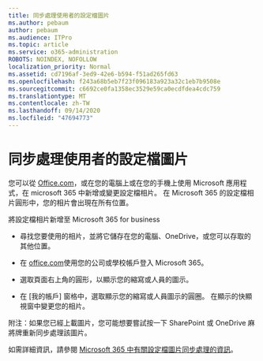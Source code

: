 ```yaml
---
title: 同步處理使用者的設定檔圖片
ms.author: pebaum
author: pebaum
ms.audience: ITPro
ms.topic: article
ms.service: o365-administration
ROBOTS: NOINDEX, NOFOLLOW
localization_priority: Normal
ms.assetid: cd7196af-3ed9-42e6-b594-f51ad265fd63
ms.openlocfilehash: f243a68b5eb7f23f096183a923a32c1eb7b9508e
ms.sourcegitcommit: c6692ce0fa1358ec3529e59ca0ecdfdea4cdc759
ms.translationtype: MT
ms.contentlocale: zh-TW
ms.lasthandoff: 09/14/2020
ms.locfileid: "47694773"
---
```

# <a name="sync-a-users-profile-picture"></a>同步處理使用者的設定檔圖片

您可以從 [Office.com](https://www.office.com)，或在您的電腦上或在您的手機上使用 Microsoft 應用程式，在 microsoft 365 中新增或變更設定檔相片。 在 Microsoft 365 的設定檔相片圓形中，您的相片會出現在所有位置。

將設定檔相片新增至 Microsoft 365 for business

- 尋找您要使用的相片，並將它儲存在您的電腦、OneDrive，或您可以存取的其他位置。

- 在 [office.com](https://www.office.com)使用您的公司或學校帳戶登入 Microsoft 365。

- 選取頁面右上角的圓形，以顯示您的縮寫或人員的圖示。

- 在 [我的帳戶] 窗格中，選取顯示您的縮寫或人員圖示的圓圈。 在顯示的快顯視窗中變更您的相片。

附注：如果您已經上載圖片，您可能想要嘗試按一下 SharePoint 或 OneDrive 麻將牌重新同步處理該圖片。

如需詳細資訊，請參閱 [Microsoft 365 中有關設定檔圖片同步處理的資訊](https://support.office.com/article/information-about-profile-picture-synchronization-in-office-365-20594d76-d054-4af4-a660-401133e3d48a)。
